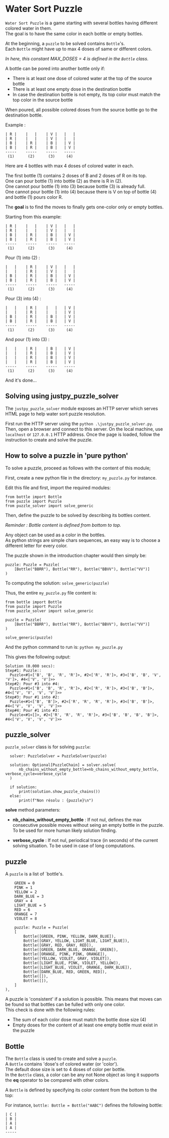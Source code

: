 # Water Sort Puzzle

`Water Sort Puzzle` is a game starting with several bottles having different colored water in them.  
The goal is to have the same color in each bottle or empty bottles.

At the beginning, a `puzzle` to be solved contains `Bottle`'s.  
Each `Bottle` might have up to max 4 doses of same or different colors.

_In here, this constant MAX_DOSES = 4 is defined in the `Bottle` class._

A bottle can be pored into another bottle only if:

* There is at least one dose of colored water at the top of the source bottle
* There is at least one empty dose in the destination bottle
* In case the destination bottle is not empty, its top color must match the top color in the source bottle

When poured, all possible colored doses from the source bottle go to the destination bottle.

Example :

```
| R |    |   |    | V |   |   |
| R |    |   |    | V |   |   |
| B |    | R |    | B |   | V |
| B |    | R |    | B |   | V |
-----    -----    -----   -----
 (1)      (2)      (3)     (4)
```

Here are 4 bottles with max 4 doses of colored water in each.

The first bottle (1) contains 2 doses of B and 2 doses of R on its top.  
One can pour bottle (1) into bottle (2) as there is R in (2).  
One cannot pour bottle (1) into (3) because bottle (3) is already full.  
One cannot pour bottle (1) into (4) because there is V on top of bottle (4) and bottle (1) pours color R.  

The **goal** is to find the moves to finally gets one-color only or empty bottles.

Starting from this example:

```
| R |    |   |    | V |   |   |
| R |    |   |    | V |   |   |
| B |    | R |    | B |   | V |
| B |    | R |    | B |   | V |
-----    -----    -----   -----
 (1)      (2)      (3)     (4)
```

Pour (1) into (2) :

```
|   |    | R |    | V |   |   |
|   |    | R |    | V |   |   |
| B |    | R |    | B |   | V |
| B |    | R |    | B |   | V |
-----    -----    -----   -----
 (1)      (2)      (3)     (4)
```

 Pour (3) into (4) :

```
|   |    | R |    |   |   | V |
|   |    | R |    |   |   | V |
| B |    | R |    | B |   | V |
| B |    | R |    | B |   | V |
-----    -----    -----   -----
 (1)      (2)      (3)     (4)
```

 And pour (1) into (3) :

```
|   |    | R |    | B |   | V |
|   |    | R |    | B |   | V |
|   |    | R |    | B |   | V |
|   |    | R |    | B |   | V |
-----    -----    -----   -----
 (1)      (2)      (3)     (4)
```

And it's done...

## Solving using justpy_puzzle_solver

The `justpy_puzzle_solver` module exposes an HTTP server which serves HTML page to help water sort puzzle resolution.

First run the HTTP server using the `python .\justpy_puzzle_solver.py`.  
Then, open a browser and connect to this server. On the local machine, use `localhost` or `127.0.0.1` HTTP address.
Once the page is loaded, follow the instruction to create and solve the puzzle.


## How to solve a puzzle in 'pure python'

To solve a puzzle, proceed as follows with the content of this module;

First, create a new python file in the directory: `my_puzzle.py` for instance.

Edit this file and first, import the required modules:

```
from bottle import Bottle
from puzzle import Puzzle
from puzzle_solver import solve_generic
```

Then, define the puzzle to be solved by describing its bottles content.

_Reminder : Bottle content is defined from bottom to top._

Any object can be used as a color in the bottles.    
As python strings are simple chars sequences, an easy way is to choose a different letter for every color.

The puzzle shown in the introduction chapter would then simply be:

```
puzzle: Puzzle = Puzzle(
    [Bottle("BBRR"), Bottle("RR"), Bottle("BBVV"), Bottle("VV")]
)
```

To computing the solution: `solve_generic(puzzle)`

Thus, the entire `my_puzzle.py` file content is:

```
from bottle import Bottle
from puzzle import Puzzle
from puzzle_solver import solve_generic

puzzle = Puzzle(
    [Bottle("BBRR"), Bottle("RR"), Bottle("BBVV"), Bottle("VV")]
)

solve_generic(puzzle)

```

And the python command to run is: `python my_puzzle.py`


This gives the following output:

```
Solution (0.000 secs):
Step#1: Puzzle::
  Puzzle<#1<['B', 'B', 'R', 'R']>, #2<['R', 'R']>, #3<['B', 'B', 'V', 'V']>, #4<['V', 'V']>>
Step#2: Pour #3 into #4:
  Puzzle<#1<['B', 'B', 'R', 'R']>, #2<['R', 'R']>, #3<['B', 'B']>, #4<['V', 'V', 'V', 'V']>>
Step#3: Pour #1 into #2:
  Puzzle<#1<['B', 'B']>, #2<['R', 'R', 'R', 'R']>, #3<['B', 'B']>, #4<['V', 'V', 'V', 'V']>>
Step#4: Pour #1 into #3:
  Puzzle<#1<[]>, #2<['R', 'R', 'R', 'R']>, #3<['B', 'B', 'B', 'B']>, #4<['V', 'V', 'V', 'V']>>
```

## puzzle_solver

`puzzle_solver` class is for solving `puzzle`:

```
  solver: PuzzleSolver = PuzzleSolver(puzzle)

  solution: Optional[PuzzleChain] = solver.solve(
      nb_chains_without_empty_bottle=nb_chains_without_empty_bottle, verbose_cycle=verbose_cycle
  )

  if solution:
      print(solution.show_puzzle_chains())
  else:
      print(f"Non résolu : {puzzle}\n") 
```

**solve** method parameters:

* **nb_chains_without_empty_bottle** : If not nul, defines the max consecutive possible moves without seing an
  empty bottle in the puzzle. To be used for more human likely solution finding.

* **verbose_cycle** : If not nul, periodical trace (in seconds) of the current solving situation.
  To be used in case of long computations.


## puzzle

A `puzzle` is a list of `bottle's.

```
    GREEN = 0
    PINK = 1
    YELLOW = 2
    DARK_BLUE = 3
    GRAY = 4
    LIGHT_BLUE = 5
    RED = 6
    ORANGE = 7
    VIOLET = 8

    puzzle: Puzzle = Puzzle(
    [
        Bottle([GREEN, PINK, YELLOW, DARK_BLUE]),
        Bottle([GRAY, YELLOW, LIGHT_BLUE, LIGHT_BLUE]),
        Bottle([GRAY, RED, GRAY, RED]),
        Bottle([GREEN, DARK_BLUE, ORANGE, GREEN]),
        Bottle([ORANGE, PINK, PINK, ORANGE]),
        Bottle([YELLOW, VIOLET, GRAY, VIOLET]),
        Bottle([LIGHT_BLUE, PINK, VIOLET, YELLOW]),
        Bottle([LIGHT_BLUE, VIOLET, ORANGE, DARK_BLUE]),
        Bottle([DARK_BLUE, RED, GREEN, RED]),
        Bottle([]),
        Bottle([]),
    ]
),
```

A puzzle is 'consistent' if a solution is possible. This means that moves can be found so that bottles
can be fulled with only one color.  
This check is done with the following rules:

* The sum of each color dose must match the bottle dose size (4)
* Empty doses for the content of at least one empty bottle must exist in the puzzle


## Bottle

The `Bottle` class is used to create and solve a `puzzle`.  
A `Bottle` contains 'dose's of colored water (or 'color').  
The default dose size is set to 4 doses of color per bottle.  
In the `Bottle` class, a color can be any not None object as long it supports the __eq__ operator to be compared
with other colors.

A `Bottle` is defined by specifying its color content from the bottom to the top:

For instance, `bottle: Bottle = Bottle("AABC")` defines the following bottle:

    | C |
    | B |
    | A |
    | A |
    -----

